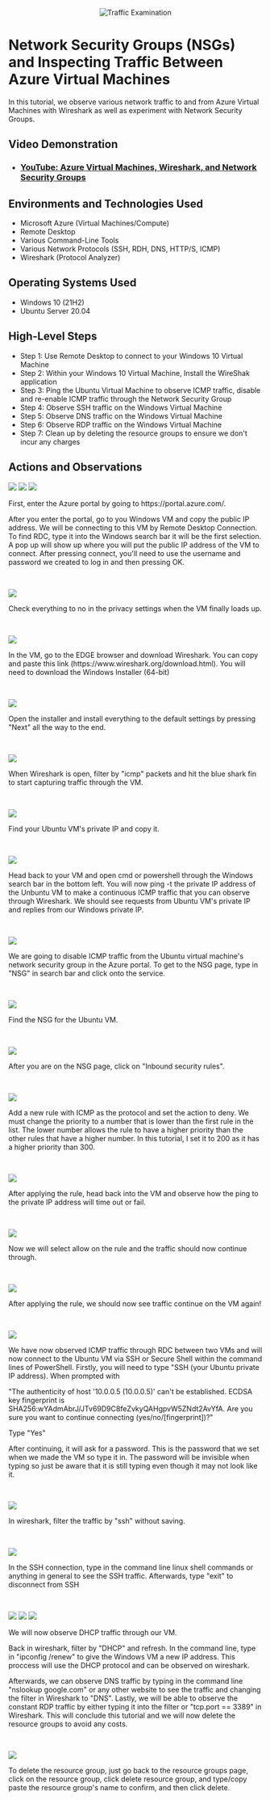 <p align="center">
<img src="https://i.imgur.com/Ua7udoS.png" alt="Traffic Examination"/>
</p>

<h1>Network Security Groups (NSGs) and Inspecting Traffic Between Azure Virtual Machines</h1>
In this tutorial, we observe various network traffic to and from Azure Virtual Machines with Wireshark as well as experiment with Network Security Groups. <br />


<h2>Video Demonstration</h2>

- ### [YouTube: Azure Virtual Machines, Wireshark, and Network Security Groups](https://www.youtube.com)

<h2>Environments and Technologies Used</h2>

- Microsoft Azure (Virtual Machines/Compute)
- Remote Desktop
- Various Command-Line Tools
- Various Network Protocols (SSH, RDH, DNS, HTTP/S, ICMP)
- Wireshark (Protocol Analyzer)

<h2>Operating Systems Used </h2>

- Windows 10 (21H2)
- Ubuntu Server 20.04

<h2>High-Level Steps</h2>

- Step 1: Use Remote Desktop to connect to your Windows 10 Virtual Machine
- Step 2: Within your Windows 10 Virtual Machine, Install the WireShak application
- Step 3: Ping the Ubuntu Virtual Machine to observe ICMP traffic, disable and re-enable ICMP traffic through the Network Security Group
- Step 4: Observe SSH traffic on the Windows Virtual Machine
- Step 5: Observe DNS traffic on the Windows Virtual Machine
- Step 6: Observe RDP traffic on the Windows Virtual Machine
- Step 7: Clean up by deleting the resource groups to ensure we don't incur any charges

<h2>Actions and Observations</h2>

<p>
<img src="https://i.imgur.com/zh6pL9D.png"/>
<img src="https://i.imgur.com/5jr5619.png"/>
<img src="https://i.imgur.com/MaPydFb.png"/>
</p>
<p>
First, enter the Azure portal by going to https://portal.azure.com/. 

After you enter the portal, go to you Windows VM and copy the public IP address. We will be connecting to this VM by Remote Desktop Connection. To find RDC, type it into the Windows search bar it will be the first selection. A pop up will show up where you will put the public IP address of the VM to connect. After pressing connect, you'll need to use the username and password we created to log in and then pressing OK.
</p>
<br />

<p>
<img src="https://i.imgur.com/IvvQ2YL.png"/>
</p>
<p>
Check everything to no in the privacy settings when the VM finally loads up.
</p>
<br />

<p>
<img src="https://i.imgur.com/y5TSvVp.png"/>
</p>
<p>
In the VM, go to the EDGE browser and download Wireshark. You can copy and paste this link (https://www.wireshark.org/download.html). You will need to download the Windows Installer (64-bit)
</p>
<br />

<p>
<img src="https://i.imgur.com/oO0WZCJ.png"/>
</p>
<p>
Open the installer and install everything to the default settings by pressing "Next" all the way to the end.
</p>
<br />

<p>
<img src="https://i.imgur.com/xLbHAtN.png"/>
</p>
<p>
When Wireshark is open, filter by "icmp" packets and hit the blue shark fin to start capturing traffic through the VM.
</p>
<br />

<p>
<img src="https://i.imgur.com/4fxurLf.png"/>
</p>
<p>
Find your Ubuntu VM's private IP and copy it.
</p>
<br />

<p>
<img src="https://i.imgur.com/paiFYqT.png"/>
</p>
<p>
Head back to your VM and open cmd or powershell through the Windows search bar in the bottom left. You will now ping -t the private IP address of the Unbuntu VM to make a continuous ICMP traffic that you can observe through Wireshark. We should see requests from Ubuntu VM's private IP and replies from our Windows private IP.
</p>
<br />

<p>
<img src="https://i.imgur.com/RbC2bZL.png"/>
</p>
<p>
We are going to disable ICMP traffic from the Ubuntu virtual machine's network security group in the Azure portal. To get to the NSG page, type in "NSG" in search bar and click onto the service.
</p>
<br />

<p>
<img src="https://i.imgur.com/2ZVWZBr.png"/>
</p>
<p>
Find the NSG for the Ubuntu VM.
</p>
<br />

<p>
<img src="https://i.imgur.com/KXUwodG.png"/>
</p>
<p>
After you are on the NSG page, click on "Inbound security rules".
</p>
<br />

<p>
<img src="https://i.imgur.com/kqS58Sw.png"/>
</p>
<p>
Add a new rule with ICMP as the protocol and set the action to deny. We must change the priority to a number that is lower than the first rule in the list. The lower number allows the rule to have a higher priority than the other rules that have a higher number. In this tutorial, I set it to 200 as it has a higher priority than 300.
</p>
<br />

<p>
<img src="https://i.imgur.com/qSAu6wS.png"/>
</p>
<p>
After applying the rule, head back into the VM and observe how the ping to the private IP address will time out or fail.
</p>
<br />

<p>
<img src="https://i.imgur.com/ZFaMu0f.png"/>
</p>
<p>
Now we will select allow on the rule and the traffic should now continue through.
</p>
<br />

<p>
<img src="https://i.imgur.com/NK9QreR.png"/>
</p>
<p>
After applying the rule, we should now see traffic continue on the VM again!
</p>
<br />

<p>
<img src="https://i.imgur.com/dJxpVHL.png"/>
</p>
<p>
We have now observed ICMP traffic through RDC between two VMs and will now connect to the Ubuntu VM via SSH or Secure Shell within the command lines of PowerShell. Firstly, you will need to type "SSH (your Ubuntu private IP address). When prompted with 
  
  "The authenticity of host '10.0.0.5 (10.0.0.5)' can't be established.
ECDSA key fingerprint is SHA256:wYAdmAbrJ/JTv69D9C8feZvkyQAHgpvW5ZNdt2AvYfA.
Are you sure you want to continue connecting (yes/no/[fingerprint])?"
 
  Type "Yes"

  After continuing, it will ask for a password. This is the password that we set when we made the VM so type it in. The password will be invisible when typing so just be aware that it is still typing even though it may not look like it.
</p>
<br />

<p>
<img src="https://i.imgur.com/qwZ0w8l.png"/>
</p>
<p>
In wireshark, filter the traffic by "ssh" without saving.
</p>
<br />

<p>
<img src="https://i.imgur.com/lm3cnCf.png"/>
</p>
<p>
In the SSH connection, type in the command line linux shell commands or anything in general to see the SSH traffic. Afterwards, type "exit" to disconnect from SSH
</p>
<br />

<p>
<img src="https://i.imgur.com/wRHQB9w.png"/>
<img src="https://i.imgur.com/NFOD1JZ.png"/>
<img src="https://i.imgur.com/rjfTLR5.png"/>
</p>
<p>
 
We will now observe DHCP traffic through our VM.
  
Back in wireshark, filter by "DHCP" and refresh. In the command line, type in "ipconfig /renew" to give the Windows VM a new IP address. This proccess will use the DHCP protocol and can be observed on wireshark.
  
Afterwards, we can observe DNS traffic by typing in the command line "nslookup google.com" or any other website to see the traffic and changing the filter in Wireshark to "DNS". Lastly, we will be able to observe the constant RDP traffic by either typing it into the filter or "tcp.port == 3389" in Wireshark. This will conclude this tutorial and we will now delete the resource groups to avoid any costs.
</p>
<br />

<p>
<img src="https://i.imgur.com/TZXjAuP.png"/>
</p>
<p>
To delete the resource group, just go back to the resource groups page, click on the resource group, click delete resource group, and type/copy paste the resource group's name to confirm, and then click delete.

